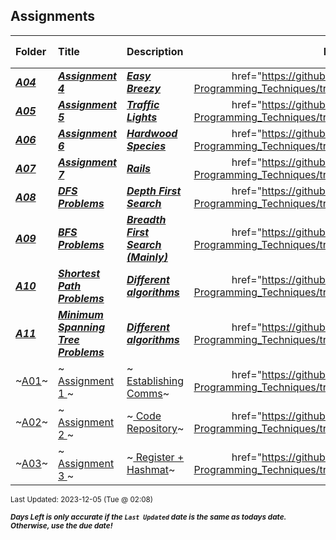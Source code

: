 ## Assignments

| Folder | Title | Description | Due | Due Date | Days Left<sup>*</sup> |
|:------|:------|:------|:-----:|:-----:|-----|
| ***<a href="https://github.com/rugbyprof/4883-Programming_Techniques/tree/master/Assignments/A04">A04</a>*** | ***<a href="https://github.com/rugbyprof/4883-Programming_Techniques/tree/master/Assignments/A04"> Assignment 4  </a>*** | ***<a href="https://github.com/rugbyprof/4883-Programming_Techniques/tree/master/Assignments/A04"> Easy Breezy</a>*** | href="https://github.com/rugbyprof/4883-Programming_Techniques/tree/master/Assignments/A04"> | ***<a href="https://github.com/rugbyprof/4883-Programming_Techniques/tree/master/Assignments/A04">Dec 8th</a>*** | 3 |
| ***<a href="https://github.com/rugbyprof/4883-Programming_Techniques/tree/master/Assignments/A05">A05</a>*** | ***<a href="https://github.com/rugbyprof/4883-Programming_Techniques/tree/master/Assignments/A05"> Assignment 5 </a>*** | ***<a href="https://github.com/rugbyprof/4883-Programming_Techniques/tree/master/Assignments/A05"> Traffic Lights</a>*** | href="https://github.com/rugbyprof/4883-Programming_Techniques/tree/master/Assignments/A05"> | ***<a href="https://github.com/rugbyprof/4883-Programming_Techniques/tree/master/Assignments/A05">Dec 8th</a>*** | 3 |
| ***<a href="https://github.com/rugbyprof/4883-Programming_Techniques/tree/master/Assignments/A06">A06</a>*** | ***<a href="https://github.com/rugbyprof/4883-Programming_Techniques/tree/master/Assignments/A06"> Assignment 6 </a>*** | ***<a href="https://github.com/rugbyprof/4883-Programming_Techniques/tree/master/Assignments/A06"> Hardwood Species</a>*** | href="https://github.com/rugbyprof/4883-Programming_Techniques/tree/master/Assignments/A06"> | ***<a href="https://github.com/rugbyprof/4883-Programming_Techniques/tree/master/Assignments/A06">Dec 8th</a>*** | 3 |
| ***<a href="https://github.com/rugbyprof/4883-Programming_Techniques/tree/master/Assignments/A07">A07</a>*** | ***<a href="https://github.com/rugbyprof/4883-Programming_Techniques/tree/master/Assignments/A07"> Assignment 7 </a>*** | ***<a href="https://github.com/rugbyprof/4883-Programming_Techniques/tree/master/Assignments/A07"> Rails</a>*** | href="https://github.com/rugbyprof/4883-Programming_Techniques/tree/master/Assignments/A07"> | ***<a href="https://github.com/rugbyprof/4883-Programming_Techniques/tree/master/Assignments/A07">Dec 8th</a>*** | 3 |
| ***<a href="https://github.com/rugbyprof/4883-Programming_Techniques/tree/master/Assignments/A08">A08</a>*** | ***<a href="https://github.com/rugbyprof/4883-Programming_Techniques/tree/master/Assignments/A08"> DFS Problems </a>*** | ***<a href="https://github.com/rugbyprof/4883-Programming_Techniques/tree/master/Assignments/A08"> Depth First Search</a>*** | href="https://github.com/rugbyprof/4883-Programming_Techniques/tree/master/Assignments/A08"> | ***<a href="https://github.com/rugbyprof/4883-Programming_Techniques/tree/master/Assignments/A08">Dec 8th</a>*** | 3 |
| ***<a href="https://github.com/rugbyprof/4883-Programming_Techniques/tree/master/Assignments/A09">A09</a>*** | ***<a href="https://github.com/rugbyprof/4883-Programming_Techniques/tree/master/Assignments/A09"> BFS Problems </a>*** | ***<a href="https://github.com/rugbyprof/4883-Programming_Techniques/tree/master/Assignments/A09"> Breadth First Search (Mainly)</a>*** | href="https://github.com/rugbyprof/4883-Programming_Techniques/tree/master/Assignments/A09"> | ***<a href="https://github.com/rugbyprof/4883-Programming_Techniques/tree/master/Assignments/A09">Dec 8th</a>*** | 3 |
| ***<a href="https://github.com/rugbyprof/4883-Programming_Techniques/tree/master/Assignments/A10">A10</a>*** | ***<a href="https://github.com/rugbyprof/4883-Programming_Techniques/tree/master/Assignments/A10"> Shortest Path Problems </a>*** | ***<a href="https://github.com/rugbyprof/4883-Programming_Techniques/tree/master/Assignments/A10"> Different algorithms</a>*** | href="https://github.com/rugbyprof/4883-Programming_Techniques/tree/master/Assignments/A10"> | ***<a href="https://github.com/rugbyprof/4883-Programming_Techniques/tree/master/Assignments/A10">Dec 8th</a>*** | 3 |
| ***<a href="https://github.com/rugbyprof/4883-Programming_Techniques/tree/master/Assignments/A11">A11</a>*** | ***<a href="https://github.com/rugbyprof/4883-Programming_Techniques/tree/master/Assignments/A11"> Minimum Spanning Tree Problems </a>*** | ***<a href="https://github.com/rugbyprof/4883-Programming_Techniques/tree/master/Assignments/A11"> Different algorithms</a>*** | href="https://github.com/rugbyprof/4883-Programming_Techniques/tree/master/Assignments/A11"> | ***<a href="https://github.com/rugbyprof/4883-Programming_Techniques/tree/master/Assignments/A11">Dec 8th</a>*** | 3 |
| ~<a href="https://github.com/rugbyprof/4883-Programming_Techniques/tree/master/Assignments/A01">A01</a>~ | ~<a href="https://github.com/rugbyprof/4883-Programming_Techniques/tree/master/Assignments/A01"> Assignment 1 </a>~ | ~<a href="https://github.com/rugbyprof/4883-Programming_Techniques/tree/master/Assignments/A01"> Establishing Comms</a>~ | href="https://github.com/rugbyprof/4883-Programming_Techniques/tree/master/Assignments/A01"> | ~<a href="https://github.com/rugbyprof/4883-Programming_Techniques/tree/master/Assignments/A01">Sep 1st</a>~ | ---- |
| ~<a href="https://github.com/rugbyprof/4883-Programming_Techniques/tree/master/Assignments/A02">A02</a>~ | ~<a href="https://github.com/rugbyprof/4883-Programming_Techniques/tree/master/Assignments/A02"> Assignment 2 </a>~ | ~<a href="https://github.com/rugbyprof/4883-Programming_Techniques/tree/master/Assignments/A02"> Code Repository</a>~ | href="https://github.com/rugbyprof/4883-Programming_Techniques/tree/master/Assignments/A02"> | ~<a href="https://github.com/rugbyprof/4883-Programming_Techniques/tree/master/Assignments/A02">Sep 1st</a>~ | ---- |
| ~<a href="https://github.com/rugbyprof/4883-Programming_Techniques/tree/master/Assignments/A03">A03</a>~ | ~<a href="https://github.com/rugbyprof/4883-Programming_Techniques/tree/master/Assignments/A03"> Assignment 3 </a>~ | ~<a href="https://github.com/rugbyprof/4883-Programming_Techniques/tree/master/Assignments/A03"> Register + Hashmat</a>~ | href="https://github.com/rugbyprof/4883-Programming_Techniques/tree/master/Assignments/A03"> | ~<a href="https://github.com/rugbyprof/4883-Programming_Techniques/tree/master/Assignments/A03">Sep 4th</a>~ | ---- |

<sup>Last Updated: 2023-12-05 (Tue @ 02:08)</sup> 

<sup>***Days Left is only accurate if the `Last Updated` date is the same as todays date. Otherwise, use the due date!***</sup> 